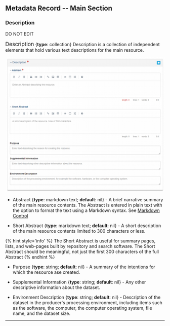 ## Metadata Record -- Main Section
### Description
DO NOT EDIT

<span class="md-panel" style="font-size: larger">Description</span> <i class="fa fa-asterisk required" title="Required"> </i> {**type**: collection} <span class="md-panel">Description</span> is a collection of independent elements that hold various text descriptions for the main resource. 

![Description Panel](/assets/reference/edit-objects/description.png)

* <span class="md-element">Abstract</span> <i class="fa fa-asterisk required" title="Required"></i> {**type**: markdown text; **default**: nil} - A brief narrative summary of the main resource contents.  The <span class="md-element">Abstract</span> is entered in plain text with the option to format the text using a Markdown syntax.  See [Markdown Control](../../controls/markdown-control.md)

* <span class="md-element">Short Abstract</span> {**type**: markdown text; **default**: nil} - A short description of the main resource contents limited to 300 characters or less.  

{% hint style='info' %}
  The <span class="md-element">Short Abstract</span> is useful for summary pages, lists, and web-pages built by repository and search software.  The <span class="md-element">Short Abstract</span> should be meaningful, not just the first 300 characters of the full <span class="md-element">Abstract</span>
{% endhint %}

* <span class="md-element">Purpose</span> {**type**: string; **default**: nil} - A summary of the intentions for which the resource ase created.  

* <span class="md-element">Supplemental Information</span> {**type**: string; **default**: nil} - Any other descriptive information about the dataset.  

* <span class="md-element">Environment Description</span> {**type**: string; **default**: nil} - Description of the dataset in the producer's processing environment, including items such as the software, the computer, the computer operating system, file name, and the dataset size.  

---
